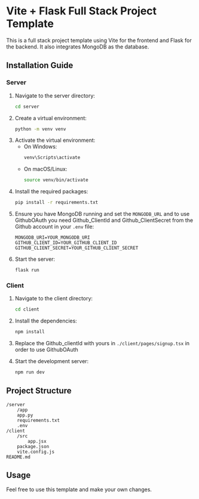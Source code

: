 # Vite + Flask Full Stack Project Template

This is a full stack project template using Vite for the frontend and Flask for the backend. It also integrates MongoDB as the database.

## Installation Guide

### Server

1. Navigate to the server directory:
    ```sh
    cd server
    ```
2. Create a virtual environment:
    ```sh
    python -m venv venv
    ```
3. Activate the virtual environment:
    - On Windows:
        ```sh
        venv\Scripts\activate
        ```
    - On macOS/Linux:
        ```sh
        source venv/bin/activate
        ```
4. Install the required packages:
    ```sh
    pip install -r requirements.txt
    ```
5. Ensure you have MongoDB running and set the `MONGODB_URL` and to use GithubOAuth you need Github_ClientId and Github_ClientSecret from the Github account in your `.env` file:
    ```env
    MONGODB_URI=YOUR_MONGODB_URI
    GITHUB_CLIENT_ID=YOUR_GITHUB_CLIENT_ID
    GITHUB_CLIENT_SECRET=YOUR_GITHUB_CLIENT_SECRET
    ```
6. Start the server:
    ```sh
    flask run
    ```

### Client

1. Navigate to the client directory:
    ```sh
    cd client
    ```
2. Install the dependencies:
    ```sh
    npm install
    ```
3. Replace the Github_clientId with yours in `./client/pages/signup.tsx` in order to use GithubOAuth

4. Start the development server:
    ```sh
    npm run dev
    ```

## Project Structure

```
/server
    /app
    app.py
    requirements.txt
    .env
/client
    /src
        app.jsx
    package.json
    vite.config.js
README.md
```

## Usage

Feel free to use this template and make your own changes.
